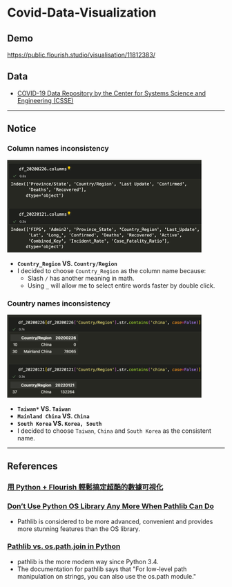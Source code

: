 # Covid-Data-Visualization

## Demo
https://public.flourish.studio/visualisation/11812383/

## Data
- [COVID-19 Data Repository by the Center for Systems Science and Engineering (CSSE)](https://github.com/CSSEGISandData/COVID-19/tree/master/csse_covid_19_data/csse_covid_19_daily_reports)

---

## Notice

### Column names inconsistency

<img src="img/cols.png" width="450"/>

- **`Country_Region` VS. `Country/Region`**
- I decided to choose `Country_Region` as the column name because:
  - Slash `/` has another meaning in math.
  - Using `_` will allow me to select entire words faster by double click.

### Country names inconsistency

<img src="img/china.png" width="450"/>

- **`Taiwan*` VS. `Taiwan`**
- **`Mainland China` VS. `China`**
- **`South Korea`	VS. `Korea, South`**
- I decided to choose `Taiwan`, `China` and `South Korea` as the consistent name.

---

## References

### [用 Python + Flourish 輕鬆搞定超酷的數據可視化](https://zhuanlan.zhihu.com/p/123309549?utm_id=0)

### [Don’t Use Python OS Library Any More When Pathlib Can Do](https://towardsdatascience.com/dont-use-python-os-library-any-more-when-pathlib-can-do-141fefb6bdb5)
- Pathlib is considered to be more advanced, convenient and provides more stunning features than the OS library.
  
### [Pathlib vs. os.path.join in Python](https://stackoverflow.com/questions/67112343/pathlib-vs-os-path-join-in-python)
- pathlib is the more modern way since Python 3.4. 
- The documentation for pathlib says that "For low-level path manipulation on strings, you can also use the os.path module."